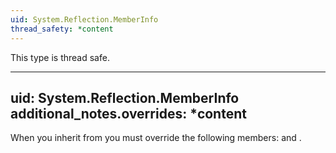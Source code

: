 ```yaml
---
uid: System.Reflection.MemberInfo
thread_safety: *content
---
```


This type is thread safe.


---
uid: System.Reflection.MemberInfo
additional_notes.overrides: *content
---

<p>When you inherit from <xref href="System.Reflection.MemberInfo"></xref> you must override the following members: <xref href="System.Reflection.MemberInfo.GetCustomAttributes(System.Boolean)"></xref> and <xref href="System.Reflection.MemberInfo.IsDefined(System.Type,System.Boolean)"></xref>.</p>


